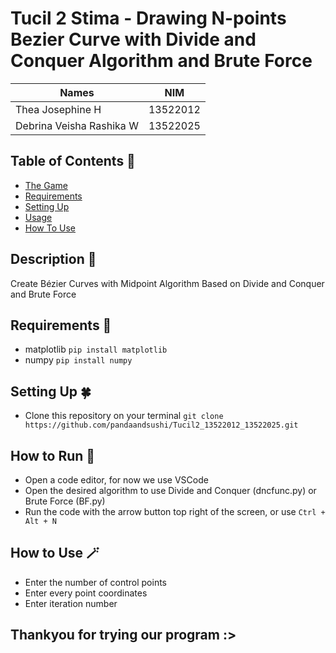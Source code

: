 # Tucil 2 Stima - Drawing N-points Bezier Curve with Divide and Conquer Algorithm and Brute Force

| Names                     | NIM      |
| ----------------------    |:--------:|
| Thea Josephine H          | 13522012 |
| Debrina Veisha Rashika W  | 13522025 |

## Table of Contents 💫
* [The Game](#description-👾)
* [Requirements](#requirements-🫧)
* [Setting Up](#setting-up-🍀)
* [Usage](#how-to-run-🌿)
* [How To Use](#how-to-use-🪄)

## Description 👾
Create Bézier Curves with Midpoint Algorithm Based on Divide and Conquer and Brute Force

## Requirements 🫧
- matplotlib `pip install matplotlib`
- numpy `pip install numpy`

## Setting Up 🍀
- Clone this repository on your terminal `git clone https://github.com/pandaandsushi/Tucil2_13522012_13522025.git`

## How to Run 🌿
- Open a code editor, for now we use VSCode
- Open the desired algorithm to use Divide and Conquer (dncfunc.py) or Brute Force (BF.py)
- Run the code with the arrow button top right of the screen, or use `Ctrl + Alt + N`

## How to Use 🪄
- Enter the number of control points
- Enter every point coordinates 
- Enter iteration number

## Thankyou for trying our program :>